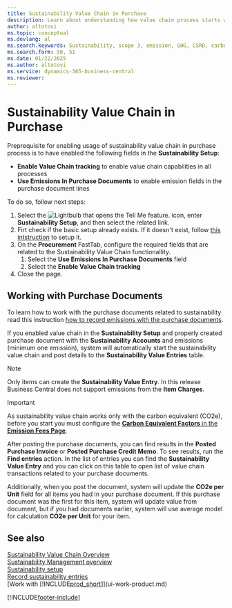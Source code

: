 ```yaml
---
title: Sustainability Value Chain in Purchase
description: Learn about understanding how value chain process starts with the purchase process.
author: altotovi
ms.topic: conceptual
ms.devlang: al
ms.search.keywords: Sustainability, scope 3, emission, GHG, CSRD, carbon, CO2, value chain
ms.search.form: 50, 51
ms.date: 01/22/2025
ms.author: altotovi
ms.service: dynamics-365-business-central
ms.reviewer: 
---
```


# Sustainability Value Chain in Purchase   

Preprequisite for enabling usage of sustainability value chain in purchase process is to have enabled the following fields in the **Sustainability Setup**: 

- **Enable Value Chain tracking** to enable value chain capabilities in all processes  
- **Use Emissions In Purchase Documents** to enable emission fields in the purchase document lines 

To do so, follow next steps:   

1. Select the ![Lightbulb that opens the Tell Me feature.](media/ui-search/search_small.png "Tell me what you want to do") icon, enter **Sustainability Setup**, and then select the related link. 
2. Firt check if the basic setup already exists. If it doesn't exist, follow [this intstruction](finance-sustainability-setup.md) to setup it.  
3. On the **Procurement** FastTab, configure the required fields that are related to the Sustainability Value Chain functionallity.  
   1. Select the **Use Emissions In Purchase Documents** field 
   2. Select the **Enable Value Chain tracking**   
5. Close the page.   

## Working with Purchase Documents

To learn how to work with the purchase documents related to sustainability read this instruction [how to record emissions with the purchase documents](finance-sustainability-journal.md#purchase-documents).  

If you enabled value chain in the **Sustainability Setup** and properly created purchase document with the **Sustainability Accounts** and emissions (minimum one emission), system will automatically start the sustainability value chain and post details to the **Sustainability Value Entries** table.  

> [!NOTE]
> Only items can create the **Sustainability Value Entry**. In this release Business Central does not support emissions from the **Item Charges**.   

> [!IMPORTANT]
> As sustainability value chain works only with the carbon equivalent (CO2e), before you start you must configure the [**Carbon Equivalent Factors** in the **Emission Fees Page**](value-chain-howto-setup.md#emission-fees).  

After posting the purchase documents, you can find results in the **Posted Purchase Invoice** or **Posted Purchase Credit Memo**. To see results, run the **Find entries** action. In the list of entries you can find the **Sustainability Value Entry** and you can click on this table to open list of value chain transactions related to your purchase documents.  

Additionally, when you post the document, system will update the **CO2e per Unit** field for all items you had in your purchase document. If this purchase document was the first for this item, system will update value from document, but if you had documents earlier, system will use average model for calculation **CO2e per Unit** for your item. 

## See also  

[Sustainability Value Chain Overview](value-chain-howto-overview.md)  
[Sustainability Management overview](finance-manage-sustainability.md)  
[Sustainability setup](finance-sustainability-setup.md)   
[Record sustainability entries](finance-sustainability-journal.md)    
[Work with [!INCLUDE[prod_short](includes/prod_short.md)]](ui-work-product.md)   

[!INCLUDE[footer-include](includes/footer-banner.md)]
